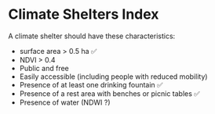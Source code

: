 # Climate Shelters Index
A climate shelter should have these characteristics:
- surface area > 0.5 ha ✅
- NDVI > 0.4
- Public and free
- Easily accessible (including people with reduced mobility)
- Presence of at least one drinking fountain ✅
- Presence of a rest area with benches or picnic tables ✅
- Presence of water (NDWI ?)
